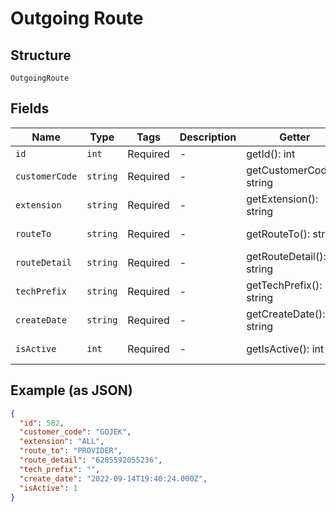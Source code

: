 
# Outgoing Route

## Structure

`OutgoingRoute`

## Fields

| Name | Type | Tags | Description | Getter | Setter |
|  --- | --- | --- | --- | --- | --- |
| `id` | `int` | Required | - | getId(): int | setId(int id): void |
| `customerCode` | `string` | Required | - | getCustomerCode(): string | setCustomerCode(string customerCode): void |
| `extension` | `string` | Required | - | getExtension(): string | setExtension(string extension): void |
| `routeTo` | `string` | Required | - | getRouteTo(): string | setRouteTo(string routeTo): void |
| `routeDetail` | `string` | Required | - | getRouteDetail(): string | setRouteDetail(string routeDetail): void |
| `techPrefix` | `string` | Required | - | getTechPrefix(): string | setTechPrefix(string techPrefix): void |
| `createDate` | `string` | Required | - | getCreateDate(): string | setCreateDate(string createDate): void |
| `isActive` | `int` | Required | - | getIsActive(): int | setIsActive(int isActive): void |

## Example (as JSON)

```json
{
  "id": 582,
  "customer_code": "GOJEK",
  "extension": "ALL",
  "route_to": "PROVIDER",
  "route_detail": "6285592055236",
  "tech_prefix": "",
  "create_date": "2022-09-14T19:40:24.000Z",
  "isActive": 1
}
```

